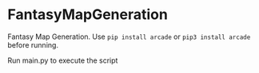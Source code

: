 # FantasyMapGeneration
Fantasy Map Generation. Use
```pip install arcade``` or ```pip3 install arcade``` before running.

Run main.py to execute the script
